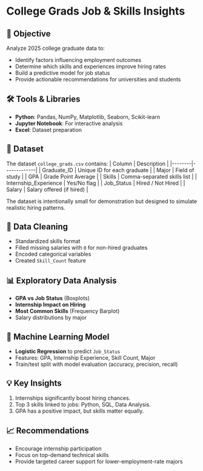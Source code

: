 # College Grads Job & Skills Insights

## 📌 Objective
Analyze 2025 college graduate data to:
- Identify factors influencing employment outcomes
- Determine which skills and experiences improve hiring rates
- Build a predictive model for job status
- Provide actionable recommendations for universities and students

## 🛠 Tools & Libraries
- **Python**: Pandas, NumPy, Matplotlib, Seaborn, Scikit-learn
- **Jupyter Notebook**: For interactive analysis
- **Excel**: Dataset preparation

## 📂 Dataset
The dataset `college_grads.csv` contains:
| Column | Description |
|--------|-------------|
| Graduate_ID | Unique ID for each graduate |
| Major | Field of study |
| GPA | Grade Point Average |
| Skills | Comma-separated skills list |
| Internship_Experience | Yes/No flag |
| Job_Status | Hired / Not Hired |
| Salary | Salary offered (if hired) |

The dataset is intentionally small for demonstration but designed to simulate realistic hiring patterns.

## 🧹 Data Cleaning
- Standardized skills format
- Filled missing salaries with `0` for non-hired graduates
- Encoded categorical variables
- Created `Skill_Count` feature

## 📊 Exploratory Data Analysis
- **GPA vs Job Status** (Boxplots)
- **Internship Impact on Hiring**
- **Most Common Skills** (Frequency Barplot)
- Salary distributions by major

## 🤖 Machine Learning Model
- **Logistic Regression** to predict `Job_Status`
- Features: GPA, Internship Experience, Skill Count, Major
- Train/test split with model evaluation (accuracy, precision, recall)

## 💡 Key Insights
1. Internships significantly boost hiring chances.
2. Top 3 skills linked to jobs: Python, SQL, Data Analysis.
3. GPA has a positive impact, but skills matter equally.

## 📈 Recommendations
- Encourage internship participation
- Focus on top-demand technical skills
- Provide targeted career support for lower-employment-rate majors


